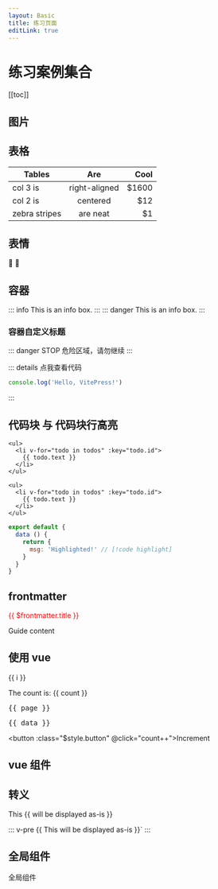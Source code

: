 ```yaml
---
layout: Basic
title: 练习页面
editLink: true
---
```



# 练习案例集合

[[toc]]


## 图片


## 表格
| Tables        |      Are      |  Cool |
| ------------- | :-----------: | ----: |
| col 3 is      | right-aligned | $1600 |
| col 2 is      |   centered    |   $12 |
| zebra stripes |   are neat    |    $1 |

## 表情

:tada: :100:

## 容器

::: info
This is an info box.
:::
::: danger
This is an info box.
:::

### 容器自定义标题

::: danger STOP
危险区域，请勿继续
:::

::: details 点我查看代码
```js
console.log('Hello, VitePress!')
```
:::

## 代码块 与 代码块行高亮

```html{2}
<ul>
  <li v-for="todo in todos" :key="todo.id">
    {{ todo.text }}
  </li>
</ul>
```

```html{2, 4}
<ul>
  <li v-for="todo in todos" :key="todo.id">
    {{ todo.text }}
  </li>
</ul>
```

```js
export default {
  data () {
    return {
      msg: 'Highlighted!' // [!code highlight]
    }
  }
}
```
## frontmatter
<p style=color:red>
{{ $frontmatter.title }}
</p>

Guide content


## 使用 vue

<span v-for="i in 3">{{ i }}</span>


<script setup>
import { ref } from 'vue'
import { useData } from 'vitepress'
// import TextPanel from './.vitepress/components/TextPanel.vue'
import { data } from './data/example.data.js'

const count = ref(100)
const { page } = useData()
</script>

The count is: {{ count }}

<pre>{{ page }}</pre>

<pre>{{ data }}</pre>

<button :class="$style.button" @click="count++">Increment</button>

<style module>
.button {
  color: red;
  font-weight: bold;
}
</style>

## vue 组件

<TextPanel />

## 转义

This <span v-pre>{{ will be displayed as-is }}</span>

::: v-pre
{{ This will be displayed as-is }}`
:::


## 全局组件 

<my-tag >全局组件 </my-tag>